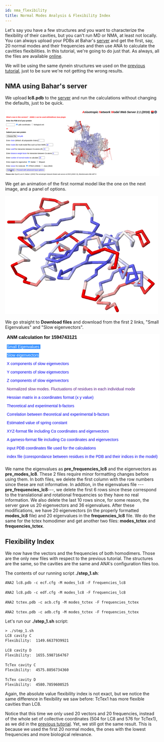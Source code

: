 ```yaml
---
id: nma_flexibility
title: Normal Modes Analysis & Flexibility Index
---
```


Let's say you have a few structures and you want to characterize the flexibility of their cavities, but you
can't run MD or NMA, at least not locally. You can always upload your PDBs at Bahar's [server](http://anm.csb.pitt.edu/) and get
the first, say, 20 normal modes and their frequencies and then use ANA to calculate the cavitties flexibilities.
In this tutorial, we're going to do just that. As always, all the files are available [online](https://github.com/anadynamics/ANA2/tree/master/aux/bahar_dynein).

We will be using the same dynein structures we used on the [previous tutorial](flexibility.html), just to be sure we're not getting
the wrong results.

## NMA using Bahar's server

We upload **lc8.pdb** to the [server](http://anm.csb.pitt.edu/) and run the calculations without changing the defaults, just to be quick.

![](assets/nma_flexibility/server_1.png)

We get an animation of the first normal model like the one on the next image, and a panel of options.

![](assets/nma_flexibility/lc8.png)

We go straight to **Download files** and download from the first 2 links, "Small Eigenvalues" and "Slow eigenvectors".

![](assets/nma_flexibility/server_2.png)

We name the eigenvalues as **pre_frequencies_lc8** and the eigenvectors as **pre_modes_lc8**. These 2 files require
minor formatting changes before using them. In both files, we delete the first column with the row numbers since
these are not informative. In addtion, in the eigenvalues file ---**pre_frequencies_lc8**---, we delete the first 6 rows
since these correspond to the translational and rotational frequencies so they have no real information. We also delete
the last 10 rows since, for some reason, the server gave us 20 eigenvectors and 36 eigenvalues. After these modifications,
we have 20 eigenvectors (in the properly formatted **modes_lc8** file) and 20 eigenvalues in the **frequencies_lc8** file.
We do the same for the tctex homodimer and get another two files: **modes_tctex** and **frequencies_tctex**.

## Flexibility Index

We now have the vectors and the frequencies of both homodimers. Those are the only new files with respect to
the previous tutorial. The structures are the same, so the cavities are the same and ANA's configuration files too.

The contents of our running script **./step_1.sh**:

```
ANA2 lc8.pdb -c ecf.cfg -M modes_lc8 -F frequencies_lc8

ANA2 lc8.pdb -c edf.cfg -M modes_lc8 -F frequencies_lc8

ANA2 tctex.pdb -c acb.cfg -M modes_tctex -F frequencies_tctex

ANA2 tctex.pdb -c adb.cfg -M modes_tctex -F frequencies_tctex
```

Let's run our **./step_1.sh** script:

```
> ./step_1.sh 
LC8 cavity C
Flexibility:  1149.6637939921

LC8 cavity D
Flexibility:  1655.5987164767

TcTex cavity C
Flexibility:  4575.8856734360

TcTex cavity D
Flexibility:  4580.7859600525
```

Again, the absolute value flexibility index is not exact, but we notice the same difference in flexibility we saw before:
TcTex1 has more flexible cavities than LC8.

Notice that this time we only used 20 vectors and 20 frequencies, instead of the whole set of collective coordinates
(504 for LC8 and 576 for TcTex1), as we did in the [previous tutorial](flexibility.html). Yet, we still got the same result.
This is because we used the first 20 normal modes, the ones with the lowest frequencies and more biological relevance.
